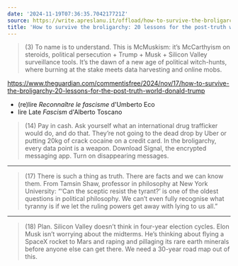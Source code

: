 ```yaml
---
date: '2024-11-19T07:36:35.704217721Z'
source: https://write.apreslanu.it/offload/how-to-survive-the-broligarchy-20-lessons-for-the-post-truth-world
title: 'How to survive the broligarchy: 20 lessons for the post-truth world'
---
```


> (3) To name is to understand. This is McMuskism: it’s McCarthyism on steroids, political persecution + Trump + Musk + Silicon Valley surveillance tools. It’s the dawn of a new age of political witch-hunts, where burning at the stake meets data harvesting and online mobs.

https://www.theguardian.com/commentisfree/2024/nov/17/how-to-survive-the-broligarchy-20-lessons-for-the-post-truth-world-donald-trump

- (re)lire *Reconnaître le fascisme* d'Umberto Eco
- lire Late *Fascism* d'Alberto Toscano

> (14) Pay in cash. Ask yourself what an international drug trafficker would do, and do that. They’re not going to the dead drop by Uber or putting 20kg of crack cocaine on a credit card. In the broligarchy, every data point is a weapon. Download Signal, the encrypted messaging app. Turn on disappearing messages.

---

> (17) There is such a thing as truth. There are facts and we can know them. From Tamsin Shaw, professor in philosophy at New York University: “‘Can the sceptic resist the tyrant?’ is one of the oldest questions in political philosophy. We can’t even fully recognise what tyranny is if we let the ruling powers get away with lying to us all.”

---

> (18) Plan. Silicon Valley doesn’t think in four-year election cycles. Elon Musk isn’t worrying about the midterms. He’s thinking about flying a SpaceX rocket to Mars and raping and pillaging its rare earth minerals before anyone else can get there. We need a 30-year road map out of this.